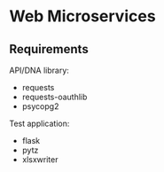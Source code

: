 # Web Microservices

## Requirements

API/DNA library:

- requests
- requests-oauthlib
- psycopg2

Test application:

- flask
- pytz
- xlsxwriter

